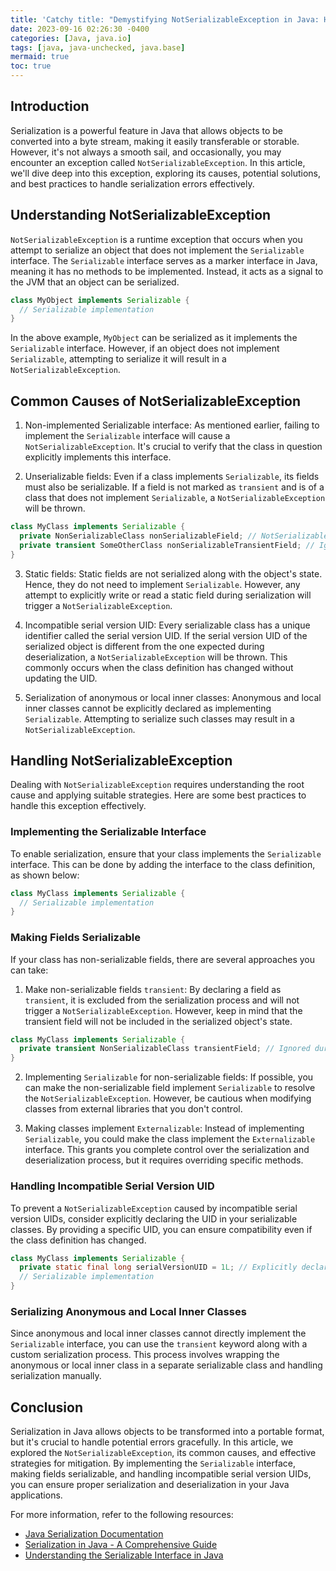 ```yaml
---
title: 'Catchy title: "Demystifying NotSerializableException in Java: Handling Serialization Errors like a Pro"'
date: 2023-09-16 02:26:30 -0400
categories: [Java, java.io]
tags: [java, java-unchecked, java.base]
mermaid: true
toc: true
---
```



## Introduction

Serialization is a powerful feature in Java that allows objects to be converted into a byte stream, making it easily transferable or storable. However, it's not always a smooth sail, and occasionally, you may encounter an exception called `NotSerializableException`. In this article, we'll dive deep into this exception, exploring its causes, potential solutions, and best practices to handle serialization errors effectively.

## Understanding NotSerializableException

`NotSerializableException` is a runtime exception that occurs when you attempt to serialize an object that does not implement the `Serializable` interface. The `Serializable` interface serves as a marker interface in Java, meaning it has no methods to be implemented. Instead, it acts as a signal to the JVM that an object can be serialized.

```java
class MyObject implements Serializable {
  // Serializable implementation
}
```

In the above example, `MyObject` can be serialized as it implements the `Serializable` interface. However, if an object does not implement `Serializable`, attempting to serialize it will result in a `NotSerializableException`.

## Common Causes of NotSerializableException

1. Non-implemented Serializable interface: As mentioned earlier, failing to implement the `Serializable` interface will cause a `NotSerializableException`. It's crucial to verify that the class in question explicitly implements this interface.

2. Unserializable fields: Even if a class implements `Serializable`, its fields must also be serializable. If a field is not marked as `transient` and is of a class that does not implement `Serializable`, a `NotSerializableException` will be thrown.

```java
class MyClass implements Serializable {
  private NonSerializableClass nonSerializableField; // NotSerializableException
  private transient SomeOtherClass nonSerializableTransientField; // Ignored during serialization
}
```

3. Static fields: Static fields are not serialized along with the object's state. Hence, they do not need to implement `Serializable`. However, any attempt to explicitly write or read a static field during serialization will trigger a `NotSerializableException`.

4. Incompatible serial version UID: Every serializable class has a unique identifier called the serial version UID. If the serial version UID of the serialized object is different from the one expected during deserialization, a `NotSerializableException` will be thrown. This commonly occurs when the class definition has changed without updating the UID.

5. Serialization of anonymous or local inner classes: Anonymous and local inner classes cannot be explicitly declared as implementing `Serializable`. Attempting to serialize such classes may result in a `NotSerializableException`.

## Handling NotSerializableException

Dealing with `NotSerializableException` requires understanding the root cause and applying suitable strategies. Here are some best practices to handle this exception effectively.

### Implementing the Serializable Interface

To enable serialization, ensure that your class implements the `Serializable` interface. This can be done by adding the interface to the class definition, as shown below:

```java
class MyClass implements Serializable {
  // Serializable implementation
}
```

### Making Fields Serializable

If your class has non-serializable fields, there are several approaches you can take:

1. Make non-serializable fields `transient`: By declaring a field as `transient`, it is excluded from the serialization process and will not trigger a `NotSerializableException`. However, keep in mind that the transient field will not be included in the serialized object's state.

```java
class MyClass implements Serializable {
  private transient NonSerializableClass transientField; // Ignored during serialization
}
```

2. Implementing `Serializable` for non-serializable fields: If possible, you can make the non-serializable field implement `Serializable` to resolve the `NotSerializableException`. However, be cautious when modifying classes from external libraries that you don't control.

3. Making classes implement `Externalizable`: Instead of implementing `Serializable`, you could make the class implement the `Externalizable` interface. This grants you complete control over the serialization and deserialization process, but it requires overriding specific methods.

### Handling Incompatible Serial Version UID

To prevent a `NotSerializableException` caused by incompatible serial version UIDs, consider explicitly declaring the UID in your serializable classes. By providing a specific UID, you can ensure compatibility even if the class definition has changed. 

```java
class MyClass implements Serializable {
  private static final long serialVersionUID = 1L; // Explicitly declare UID
  // Serializable implementation
}
```

### Serializing Anonymous and Local Inner Classes

Since anonymous and local inner classes cannot directly implement the `Serializable` interface, you can use the `transient` keyword along with a custom serialization process. This process involves wrapping the anonymous or local inner class in a separate serializable class and handling serialization manually.

## Conclusion

Serialization in Java allows objects to be transformed into a portable format, but it's crucial to handle potential errors gracefully. In this article, we explored the `NotSerializableException`, its common causes, and effective strategies for mitigation. By implementing the `Serializable` interface, making fields serializable, and handling incompatible serial version UIDs, you can ensure proper serialization and deserialization in your Java applications.

For more information, refer to the following resources:
- [Java Serialization Documentation](https://docs.oracle.com/javase/8/docs/platform/serialization/spec/serialTOC.html)
- [Serialization in Java - A Comprehensive Guide](https://www.baeldung.com/java-serialization)
- [Understanding the Serializable Interface in Java](https://www.geeksforgeeks.org/understanding-serialization-in-java/)